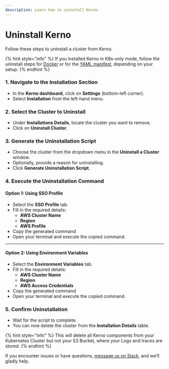 ```yaml
---
description: Learn how to uninstall Kerno.
---
```


# Uninstall Kerno

Follow these steps to uninstall a cluster from Kerno.

{% hint style="info" %}
If you installed Kerno in K8s-only mode, follow the uninstall steps for [Docker](install-kerno.md#user-content-uninstalling-kerno-via-docker) or for the [YAML manifest](install-kerno.md#user-content-uninstalling-kerno), depending on your setup.
{% endhint %}

### 1. Navigate to the Installation Section

* In the **Kerno dashboard**, click on **Settings** (bottom-left corner).
* Select **Installation** from the left-hand menu.

### 2. Select the Cluster to Uninstall

* Under **Installations Details**, locate the cluster you want to remove.
* Click on **Uninstall Cluster**.

### 3. Generate the Uninstallation Script

* Choose the cluster from the dropdown menu in the **Uninstall a Cluster** window.
* Optionally, provide a reason for uninstalling.
* Click **Generate Uninstallation Script**.

### 4. Execute the Uninstallation Command

#### **Option 1: Using SSO Profile**

* Select the **SSO Profile** tab.
* Fill in the required details:
  * **AWS Cluster Name**
  * **Region**
  * **AWS Profile**
* Copy the generated command&#x20;
* Open your terminal and execute the copied command.

***

#### **Option 2: Using Environment Variables**

* Select the **Environment Variables** tab.
* Fill in the required details:
  * **AWS Cluster Name**
  * **Region**
  * **AWS Access Credentials**
* Copy the generated command
* Open your terminal and execute the copied command.

### 5. Confirm Uninstallation

* Wait for the script to complete.
* You can now delete the cluster from the **Installation Details** table.

{% hint style="info" %}
This will delete all Kerno components from your Kubernetes Cluster but not your S3 Bucket, where your Logs and traces are stored.
{% endhint %}

If you encounter issues or have questions, [message us on Slack](https://join.slack.com/t/kerno-community/shared_invite/zt-2tiblmlpx-c05QvbiOEZ_lWUtxECUKWA), and we’ll gladly help.
